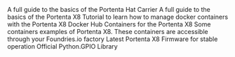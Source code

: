 <EssentialsColumn title="First Steps">
    <EssentialElement title="Portenta Hat Carrier User Manual" type="getting-started" link="/tutorials/portenta-hat-carrier/user-manual">
        A full guide to the basics of the Portenta Hat Carrier
    </EssentialElement>
    <EssentialElement title="Portenta X8 User Manual" type="getting-started" link="/tutorials/portenta-x8/user-manual">
        A full guide to the basics of the Portenta X8
    </EssentialElement>
    <EssentialElement link="https://docs.arduino.cc/tutorials/portenta-x8/docker-container" title="Containers management" type="tutorial">
        Tutorial to learn how to manage docker containers with the Portenta X8
    </EssentialElement>
</EssentialsColumn>

<EssentialsColumn title="Suggested Repositories">
    <EssentialElement link="https://hub.docker.com/u/arduino" title="Portenta X8 Docker Hub Containers" type="article">
        Docker Hub Containers for the Portenta X8
    </EssentialElement>
    <EssentialElement link="https://github.com/arduino/portenta-containers" title="Portenta X8 containers" type="article">
        Some containers examples of Portenta X8. These containers are accessible through your Foundries.io factory
    </EssentialElement>
</EssentialsColumn>

<EssentialsColumn title="Suggested Resources">
    <EssentialElement title="Latest Portenta X8 Firmware" type="library" link="https://downloads.arduino.cc/portentax8image/image-latest.tar.gz">
        Latest Portenta X8 Firmware for stable operation
    </EssentialElement>
    <EssentialElement title="Python.GPIO Library" type="library" link="https://github.com/SuMere/portenta-gpio">
        Official Python.GPIO Library
    </EssentialElement>
</EssentialsColumn>

